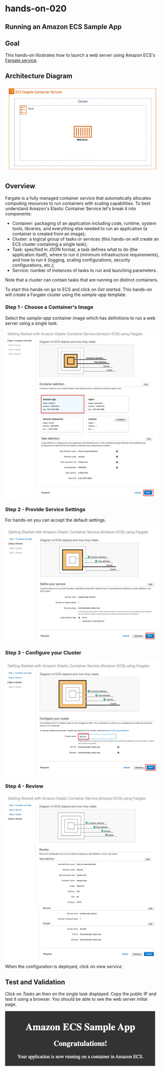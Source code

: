 # hands-on-020

## Running an Amazon ECS Sample App



## Goal

This hands-on illustrates how to launch a web server using Amazon ECS's [Fargate service](https://aws.amazon.com/fargate/).

## Architecture Diagram

![hands-on-020-arch-01](images/hands-on-020-arch-01.png)

## Overview

Fargate is a fully managed container service that automatically allocates computing resources to run containers with scaling capabilities. To best understand Amazon's Elastic Container Service let's break it into components:

* Container: packaging of an application including code, runtime, system tools, libraries, and everything else needed to run an application (a container is created from an image);
* Cluster: a logical group of tasks or services (this hands-on will create an ECS cluster containing a single task);
* Task: specified in JSON format, a task defines what to do (the application itself), where to run it (minimum infrastructure requirements), and how to run it (logging, scaling configurations, security configurations, etc.);
* Service: number of instances of tasks to run and launching parameters.

Note that a cluster can contain tasks that are running on distinct containers.

To start this hands-on go to ECS and click on *Get started*. This hands-on will create a Fargate cluster using the *sample-app* template.

### Step 1 - Choose a Container's Image

Select the *sample-app* container image which has definitions to run a web server using a single task.

![hands-on-020-scrn-01](images/hands-on-020-scrn-01.png)
![hands-on-020-scrn-02](images/hands-on-020-scrn-02.png)

### Step 2 - Provide Service Settings

For hands-on you can accept the default settings.

![hands-on-020-scrn-03](images/hands-on-020-scrn-03.png)

### Step 3 - Configure your Cluster

![hands-on-020-scrn-04](images/hands-on-020-scrn-04.png)

### Step 4 - Review

![hands-on-020-scrn-05](images/hands-on-020-scrn-05.png)
![hands-on-020-scrn-06](images/hands-on-020-scrn-06.png)

When the configuration is deployed, click on *view service*.

## Test and Validation

Click on *Tasks* an then on the single task displayed. Copy the public IP and test it using a browser. You should be able to see the web server initial page.

![hands-on-020-scrn-07](images/hands-on-020-scrn-07.png)
